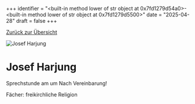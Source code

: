 
+++
identifier = "<built-in method lower of str object at 0x7fd1279d54a0>-<built-in method lower of str object at 0x7fd1279d5500>"
date = "2025-04-28"
draft = false
+++

 [Zurück zur Übersicht](/schule/personen/)

<div class="row">
<div class="column">
<img src="/images/personal/Harjung.jpg" alt="Josef Harjung"> 
</div>
<div class="column">

# Josef Harjung

Sprechstunde am  um Nach Vereinbarung!

Fächer: freikirchliche Religion













</div>
</div> 

